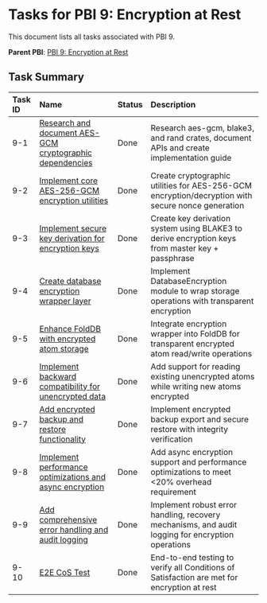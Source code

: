 # Tasks for PBI 9: Encryption at Rest

This document lists all tasks associated with PBI 9.

**Parent PBI**: [PBI 9: Encryption at Rest](./prd.md)

## Task Summary

| Task ID | Name | Status | Description |
| :------ | :--- | :----- | :---------- |
| 9-1 | [Research and document AES-GCM cryptographic dependencies](./9-1.md) | Done | Research aes-gcm, blake3, and rand crates, document APIs and create implementation guide |
| 9-2 | [Implement core AES-256-GCM encryption utilities](./9-2.md) | Done | Create cryptographic utilities for AES-256-GCM encryption/decryption with secure nonce generation |
| 9-3 | [Implement secure key derivation for encryption keys](./9-3.md) | Done | Create key derivation system using BLAKE3 to derive encryption keys from master key + passphrase |
| 9-4 | [Create database encryption wrapper layer](./9-4.md) | Done | Implement DatabaseEncryption module to wrap storage operations with transparent encryption |
| 9-5 | [Enhance FoldDB with encrypted atom storage](./9-5.md) | Done | Integrate encryption wrapper into FoldDB for transparent encrypted atom read/write operations |
| 9-6 | [Implement backward compatibility for unencrypted data](./9-6.md) | Done | Add support for reading existing unencrypted atoms while writing new atoms encrypted |
| 9-7 | [Add encrypted backup and restore functionality](./9-7.md) | Done | Implement encrypted backup export and secure restore with integrity verification |
| 9-8 | [Implement performance optimizations and async encryption](./9-8.md) | Done | Add async encryption support and performance optimizations to meet <20% overhead requirement |
| 9-9 | [Add comprehensive error handling and audit logging](./9-9.md) | Done | Implement robust error handling, recovery mechanisms, and audit logging for encryption operations |
| 9-10 | [E2E CoS Test](./9-10.md) | Done | End-to-end testing to verify all Conditions of Satisfaction are met for encryption at rest |